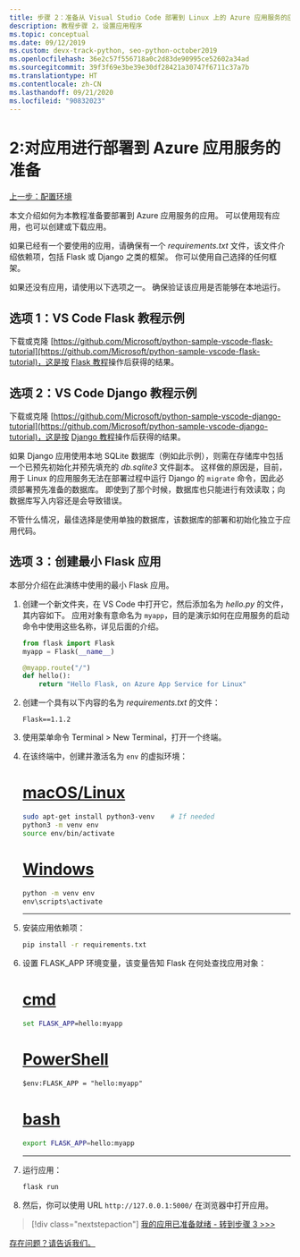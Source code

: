```yaml
---
title: 步骤 2：准备从 Visual Studio Code 部署到 Linux 上的 Azure 应用服务的应用
description: 教程步骤 2，设置应用程序
ms.topic: conceptual
ms.date: 09/12/2019
ms.custom: devx-track-python, seo-python-october2019
ms.openlocfilehash: 36e2c57f556718a0c2d83de90995ce52602a34ad
ms.sourcegitcommit: 39f3f69e3be39e30df28421a30747f6711c37a7b
ms.translationtype: HT
ms.contentlocale: zh-CN
ms.lasthandoff: 09/21/2020
ms.locfileid: "90832023"
---
```

# <a name="2-prepare-your-app-for-deployment-to-azure-app-service"></a>2:对应用进行部署到 Azure 应用服务的准备

[上一步：配置环境](tutorial-deploy-app-service-on-linux-01.md)

本文介绍如何为本教程准备要部署到 Azure 应用服务的应用。 可以使用现有应用，也可以创建或下载应用。

如果已经有一个要使用的应用，请确保有一个 *requirements.txt* 文件，该文件介绍依赖项，包括 Flask 或 Django 之类的框架。 你可以使用自己选择的任何框架。

如果还没有应用，请使用以下选项之一。 确保验证该应用是否能够在本地运行。

## <a name="option-1-vs-code-flask-tutorial-sample"></a>选项 1：VS Code Flask 教程示例

下载或克隆 [https://github.com/Microsoft/python-sample-vscode-flask-tutorial](https://github.com/Microsoft/python-sample-vscode-flask-tutorial)，这是按 [Flask 教程](https://code.visualstudio.com/docs/python/tutorial-flask)操作后获得的结果。

## <a name="option-2-vs-code-django-tutorial-sample"></a>选项 2：VS Code Django 教程示例

下载或克隆 [https://github.com/Microsoft/python-sample-vscode-django-tutorial](https://github.com/Microsoft/python-sample-vscode-django-tutorial)，这是按 [Django 教程](https://code.visualstudio.com/docs/python/tutorial-django)操作后获得的结果。

如果 Django 应用使用本地 SQLite 数据库（例如此示例），则需在存储库中包括一个已预先初始化并预先填充的 *db.sqlite3* 文件副本。 这样做的原因是，目前，用于 Linux 的应用服务无法在部署过程中运行 Django 的 `migrate` 命令，因此必须部署预先准备的数据库。 即使到了那个时候，数据库也只能进行有效读取；向数据库写入内容还是会导致错误。

不管什么情况，最佳选择是使用单独的数据库，该数据库的部署和初始化独立于应用代码。

## <a name="option-3-create-a-minimal-flask-app"></a>选项 3：创建最小 Flask 应用

本部分介绍在此演练中使用的最小 Flask 应用。

1. 创建一个新文件夹，在 VS Code 中打开它，然后添加名为 *hello.py* 的文件，其内容如下。 应用对象有意命名为 `myapp`，目的是演示如何在应用服务的启动命令中使用这些名称，详见后面的介绍。

    ```python
    from flask import Flask
    myapp = Flask(__name__)

    @myapp.route("/")
    def hello():
        return "Hello Flask, on Azure App Service for Linux"
    ```

1. 创建一个具有以下内容的名为 *requirements.txt* 的文件：

    ```text
    Flask==1.1.2
    ```

1. 使用菜单命令 Terminal > New Terminal，打开一个终端。

1. 在该终端中，创建并激活名为 `env` 的虚拟环境：

    # <a name="macoslinux"></a>[macOS/Linux](#tab/linux)

    ```bash
    sudo apt-get install python3-venv    # If needed
    python3 -m venv env
    source env/bin/activate
    ```

    # <a name="windows"></a>[Windows](#tab/windows)

    ```cmd
    python -m venv env
    env\scripts\activate
    ```

    ---

1. 安装应用依赖项：

    ```cmd
    pip install -r requirements.txt
    ```

1. 设置 FLASK_APP 环境变量，该变量告知 Flask 在何处查找应用对象：

    # <a name="cmd"></a>[cmd](#tab/cmd)

    ```cmd
    set FLASK_APP=hello:myapp
    ```

    # <a name="powershell"></a>[PowerShell](#tab/powershell)

    ```ps
    $env:FLASK_APP = "hello:myapp"
    ```

   # <a name="bash"></a>[bash](#tab/bash)

    ```bash
    export FLASK_APP=hello:myapp
    ```

    ---

1. 运行应用：

    ```cmd
    flask run
    ```

1. 然后，你可以使用 URL `http://127.0.0.1:5000/` 在浏览器中打开应用。

> [!div class="nextstepaction"]
> [我的应用已准备就绪 - 转到步骤 3 >>>](tutorial-deploy-app-service-on-linux-03.md)

[存在问题？请告诉我们。](https://aka.ms/FlaskVSCQuickstartHelp)
